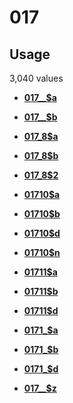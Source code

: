# 017

## Usage

3,040 values

-   **[017\_\_$a](../../tags/017/017__a-1.md)**  

-   **[017\_\_$b](../../tags/017/017__b-2.md)**  

-   **[017\_8$a](../../tags/017/017_8a-3.md)**  

-   **[017\_8$b](../../tags/017/017_8b-4.md)**  

-   **[017\_8$2](../../tags/017/017_82-5.md)**  

-   **[01710$a](../../tags/017/01710a-6.md)**  

-   **[01710$b](../../tags/017/01710b-7.md)**  

-   **[01710$d](../../tags/017/01710d-8.md)**  

-   **[01710$n](../../tags/017/01710n-9.md)**  

-   **[01711$a](../../tags/017/01711a-10.md)**  

-   **[01711$b](../../tags/017/01711b-11.md)**  

-   **[01711$d](../../tags/017/01711d-12.md)**  

-   **[0171\_$a](../../tags/017/0171_a-13.md)**  

-   **[0171\_$b](../../tags/017/0171_b-14.md)**  

-   **[0171\_$d](../../tags/017/0171_d-15.md)**  

-   **[017\_\_$z](../../tags/017/017__z-16.md)**  


